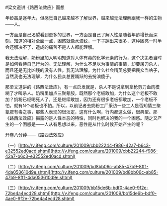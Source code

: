 #梁文道讲《路西法效应》而想

年龄虽是逐年大，但感觉自己越来越不了解世界，越来越无法理解跟我一样的生物――人。

一方面是自己渴望看到更多的世界，一方面是自己了解人性是随着年龄增长而深刻。知道的相对全面一点，困惑就像水波纹，一下子蹦出来很多，这种困惑一时半会还解决不了，造成的痛苦不是人人都能理解。

我无法理解，奶粉里加入明明知道对人体有毒的化学元素的行为，这个决策者当时是如何看待自己行为的。无法理解，为什么不足以为事情的事情，却要屠刀杀人，而且还是无比凶残的没有人性。我无法理解，为什么社会精英总要把民众当啥子，当然我也无法理解，为什么民众总要踊跃的去扮演傻子。

那梁文道讲的《路西法效应》，有一点启发就是，杀人不是说拿到拿枪剪刀血肉模糊了才叫杀人。奶粉里加点三聚氰胺，既然那个老板敢加，为什么这个老板不敢加？奶粉已经喝死人了，还是继续敢加，因为还有很多老板都敢加，一个老板不怕，就有N个老板也不怕。所以，以前记者去奶粉工厂采访一些工人是否知情三聚氰胺有毒之事，那些人表现的很淡定，这有什么啊，行内都这么做，很典型。那《路西法效应》揭露的是人性本恶的特性，同时也解决的我的一个困惑。随之又产生的一个困惑是――人从有思想以来，恶性是从什么时候开始产生的呢？

开卷八分钟――《路西法效应》

（一）[http://v.ifeng.com/culture/201009/cbb22244-f986-42a7-b6c3-e32552ed0acd.shtml](http://v.ifeng.com/culture/201009/cbb22244-f986-42a7-b6c3-e32552ed0acd.shtml)

（二）[http://v.ifeng.com/culture/201009/bd8bb06c-ab85-47b9-8ff1-4da053610d9e.shtml](http://v.ifeng.com/culture/201009/bd8bb06c-ab85-47b9-8ff1-4da053610d9e.shtml)

（三）[http://v.ifeng.com/culture/201009/bb15de6b-bdf0-4ae0-9f2e-72be4a4ecd28.shtml](http://v.ifeng.com/culture/201009/bb15de6b-bdf0-4ae0-9f2e-72be4a4ecd28.shtml)